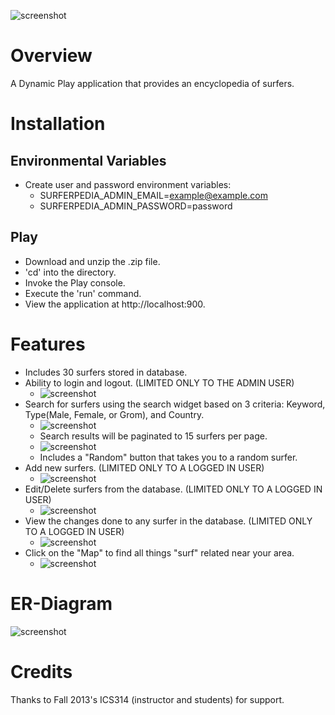![screenshot](https://raw.github.com/alvinwkwang/surferpedia/master/doc/surferpedia-homepage.PNG)

Overview
========
A Dynamic Play application that provides an encyclopedia of surfers.

Installation
============

Environmental Variables
-----
* Create user and password environment variables:
  * SURFERPEDIA_ADMIN_EMAIL=example@example.com
  * SURFERPEDIA_ADMIN_PASSWORD=password

Play
-----
* Download and unzip the .zip file.
* 'cd' into the directory.
* Invoke the Play console.
* Execute the 'run' command.
* View the application at http://localhost:900.

Features
========
* Includes 30 surfers stored in database.
* Ability to login and logout. (LIMITED ONLY TO THE ADMIN USER)
  * ![screenshot](https://raw.github.com/alvinwkwang/surferpedia/master/doc/surferpedia-login.PNG)
* Search for surfers using the search widget based on 3 criteria: Keyword, Type(Male, Female, or Grom), and Country.
  * ![screenshot](https://raw.github.com/alvinwkwang/surferpedia/master/doc/surferpedia-search-widget.PNG)
  * Search results will be paginated to 15 surfers per page.
  * ![screenshot](https://raw.github.com/alvinwkwang/surferpedia/master/doc/surferpedia-search-results.PNG)
  * Includes a "Random" button that takes you to a random surfer.
* Add new surfers. (LIMITED ONLY TO A LOGGED IN USER)
  * ![screenshot](https://raw.github.com/alvinwkwang/surferpedia/master/doc/surferpedia-new-surfer.PNG)
* Edit/Delete surfers from the database. (LIMITED ONLY TO A LOGGED IN USER)
  * ![screenshot](https://raw.github.com/alvinwkwang/surferpedia/master/doc/surferpedia-edit-delete.PNG)
* View the changes done to any surfer in the database. (LIMITED ONLY TO A LOGGED IN USER)
  * ![screenshot](https://raw.github.com/alvinwkwang/surferpedia/master/doc/surferpedia-updates.PNG)
* Click on the "Map" to find all things "surf" related near your area.
  * ![screenshot](https://raw.github.com/alvinwkwang/surferpedia/master/doc/surferpedia-map.PNG)

ER-Diagram
==========
![screenshot](https://raw.github.com/alvinwkwang/surferpedia/master/doc/surferpedia-erd.png)

Credits
=======
Thanks to Fall 2013's ICS314 (instructor and students) for support.